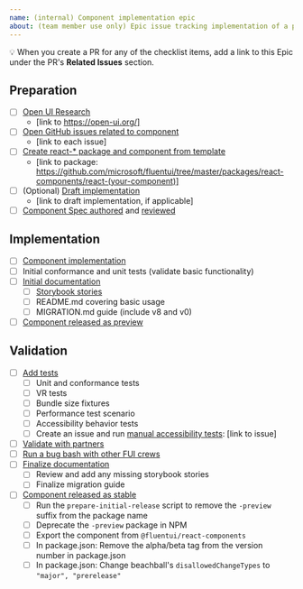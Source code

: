 ```yaml
---
name: (internal) Component implementation epic
about: (team member use only) Epic issue tracking implementation of a particular component
---
```


<!--
These issues are used by core contributors to track the list of items that should be
completed as part of creating a v9 component. More info can be found here: https://github.com/microsoft/fluentui/wiki/Component-Implementation-Guide
-->

💡 When you create a PR for any of the checklist items, add a link to this Epic under the PR's **Related Issues** section.

## Preparation

- [ ] [Open UI Research](https://github.com/microsoft/fluentui/wiki/Component-Implementation-Guide#open-ui-research)
  - [link to https://open-ui.org/]
- [ ] [Open GitHub issues related to component](https://github.com/microsoft/fluentui/wiki/Component-Implementation-Guide#find-open-issues-on-github)
  - [link to each issue]
- [ ] [Create react-\* package and component from template](https://github.com/microsoft/fluentui/wiki/Component-Implementation-Guide#component-package)
  - [link to package: https://github.com/microsoft/fluentui/tree/master/packages/react-components/react-(your-component)]
- [ ] (Optional) [Draft implementation](https://github.com/microsoft/fluentui/wiki/Component-Implementation-Guide#draft-implementation)
  - [link to draft implementation, if applicable]
- [ ] [Component Spec authored](https://github.com/microsoft/fluentui/wiki/Component-Implementation-Guide#component-spec) and [reviewed](https://github.com/microsoft/fluentui/wiki/Component-Implementation-Guide#spec-review)

## Implementation

- [ ] [Component implementation](https://github.com/microsoft/fluentui/wiki/Component-Implementation-Guide#implementation)
- [ ] Initial conformance and unit tests (validate basic functionality)
- [ ] [Initial documentation](https://github.com/microsoft/fluentui/wiki/Component-Implementation-Guide#documentation)
  - [ ] [Storybook stories](https://github.com/microsoft/fluentui/wiki/Component-Implementation-Guide#storybook-stories)
  - [ ] README.md covering basic usage
  - [ ] MIGRATION.md guide (include v8 and v0)
- [ ] [Component released as preview](https://github.com/microsoft/fluentui/wiki/Component-Implementation-Guide#preview-release)

## Validation

- [ ] [Add tests](https://github.com/microsoft/fluentui/wiki/Component-Implementation-Guide#tests)
  - [ ] Unit and conformance tests
  - [ ] VR tests
  - [ ] Bundle size fixtures
  - [ ] Performance test scenario
  - [ ] Accessibility behavior tests
  - [ ] Create an issue and run [manual accessibility tests](https://github.com/microsoft/fluentui/wiki/Manual-Accessibility-Review-Checklist): [link to issue]
- [ ] [Validate with partners](https://github.com/microsoft/fluentui/wiki/Component-Implementation-Guide#validation)
- [ ] [Run a bug bash with other FUI crews](https://github.com/microsoft/fluentui/wiki/Component-Implementation-Guide#bug-bash)
- [ ] [Finalize documentation](https://github.com/microsoft/fluentui/wiki/Component-Implementation-Guide#finalize-documentation)
  - [ ] Review and add any missing storybook stories
  - [ ] Finalize migration guide
- [ ] [Component released as stable](https://github.com/microsoft/fluentui/wiki/Component-Implementation-Guide#stable-release)
  - [ ] Run the `prepare-initial-release` script to remove the `-preview` suffix from the package name
  - [ ] Deprecate the `-preview` package in NPM
  - [ ] Export the component from `@fluentui/react-components`
  - [ ] In package.json: Remove the alpha/beta tag from the version number in package.json
  - [ ] In package.json: Change beachball's `disallowedChangeTypes` to `"major", "prerelease"`
